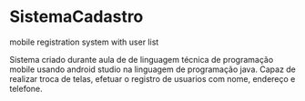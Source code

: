# SistemaCadastro
mobile registration system with user list


Sistema criado durante aula de de linguagem técnica de programação mobile usando android studio na linguagem de programação java.
Capaz de realizar troca de telas, efetuar o registro de usuarios com nome, endereço e telefone.
